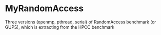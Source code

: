 MyRandomAccess
==============

Three versions (openmp, pthread, serial) of RandomAccess benchmark (or GUPS), which is extracting from the HPCC benchmark
